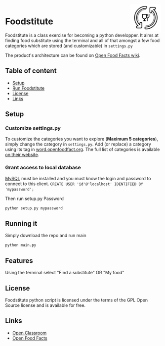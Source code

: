 <img src="img/logo.png" alt="Foodstitute" title="Foodstitute" align="right" width="100px" />

Foodstitute
=================

Foodstitute is a class exercise for becoming a python developper.
It aims at finding food substitute using the terminal and all of that
amongst a few food categories which are stored (and customizable) in `settings.py`

The product's architecture can be found on [Open Food Facts wiki](https://en.wiki.openfoodfacts.org/API/Read/Product).

## Table of content

- [Setup](#setup)
- [Run Foodstitute](#running-it)
- [License](#license)
- [Links](#links)

## Setup

### Customize settings.py

To customize the categories you want to explore (**Maximum 5 categories**), simply change the category in `settings.py`. Add (or replace) a category using its tag in [word.openfoodfact.org](https://world.openfoodfacts.org/). The full list of categories is available [on their website](https://world.openfoodfacts.org/categories.xml).

### Grant access to local database

[MySQL](https://dev.mysql.com/doc/refman/8.0/en/installing.html) must be installed and you must know the login and password to connect to this client.
`CREATE USER 'id'@'localhost' IDENTIFIED BY 'mypassword';`

Then run setup.py Password
```bash
python setup.py mypassword
```

## Running it

Simply download the repo and run main
```bash
python main.py
```

## Features

Using the terminal select "Find a substitute" OR "My food"

## License

Foodstitute python script is licensed under the terms of the GPL Open Source
license and is available for free.

## Links

* [Open Classroom](https://openclassrooms.com)
* [Open Food Facts](https://world.openfoodfacts.org/)
